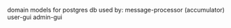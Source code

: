 domain models for postgres db
used by:
    message-processor (accumulator)
    user-gui
    admin-gui